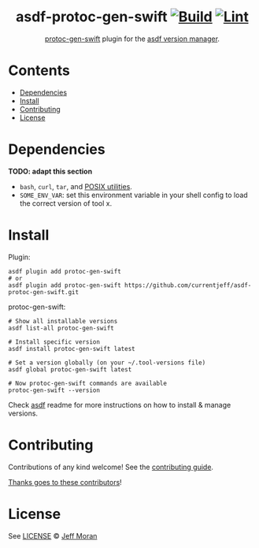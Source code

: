 <div align="center">

# asdf-protoc-gen-swift [![Build](https://github.com/currentjeff/asdf-protoc-gen-swift/actions/workflows/build.yml/badge.svg)](https://github.com/currentjeff/asdf-protoc-gen-swift/actions/workflows/build.yml) [![Lint](https://github.com/currentjeff/asdf-protoc-gen-swift/actions/workflows/lint.yml/badge.svg)](https://github.com/currentjeff/asdf-protoc-gen-swift/actions/workflows/lint.yml)

[protoc-gen-swift](https://github.com/currentjeff/asdf-protoc-gen-swift) plugin for the [asdf version manager](https://asdf-vm.com).

</div>

# Contents

- [Dependencies](#dependencies)
- [Install](#install)
- [Contributing](#contributing)
- [License](#license)

# Dependencies

**TODO: adapt this section**

- `bash`, `curl`, `tar`, and [POSIX utilities](https://pubs.opengroup.org/onlinepubs/9699919799/idx/utilities.html).
- `SOME_ENV_VAR`: set this environment variable in your shell config to load the correct version of tool x.

# Install

Plugin:

```shell
asdf plugin add protoc-gen-swift
# or
asdf plugin add protoc-gen-swift https://github.com/currentjeff/asdf-protoc-gen-swift.git
```

protoc-gen-swift:

```shell
# Show all installable versions
asdf list-all protoc-gen-swift

# Install specific version
asdf install protoc-gen-swift latest

# Set a version globally (on your ~/.tool-versions file)
asdf global protoc-gen-swift latest

# Now protoc-gen-swift commands are available
protoc-gen-swift --version
```

Check [asdf](https://github.com/asdf-vm/asdf) readme for more instructions on how to
install & manage versions.

# Contributing

Contributions of any kind welcome! See the [contributing guide](contributing.md).

[Thanks goes to these contributors](https://github.com/currentjeff/asdf-protoc-gen-swift/graphs/contributors)!

# License

See [LICENSE](LICENSE) © [Jeff Moran](https://github.com/currentjeff/)
